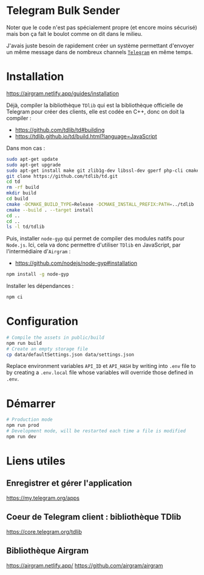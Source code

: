 # Telegram Bulk Sender

Noter que le code n'est pas spécialement propre (et encore moins sécurisé) mais bon ça fait le boulot comme on dit dans le milieu.

J'avais juste besoin de rapidement créer un système permettant d'envoyer un même message dans de nombreux channels [`Telegram`](https://telegram.org/) en même temps.

# Installation

https://airgram.netlify.app/guides/installation

Déjà, compiler la bibliothèque `TDlib` qui est la bibliothèque officielle de Telegram pour créer des clients, elle est codée en C++, donc on doit la compiler :
- https://github.com/tdlib/td#building
- https://tdlib.github.io/td/build.html?language=JavaScript

Dans mon cas :
```bash
sudo apt-get update
sudo apt-get upgrade
sudo apt-get install make git zlib1g-dev libssl-dev gperf php-cli cmake g++
git clone https://github.com/tdlib/td.git
cd td
rm -rf build
mkdir build
cd build
cmake -DCMAKE_BUILD_TYPE=Release -DCMAKE_INSTALL_PREFIX:PATH=../tdlib ..
cmake --build . --target install
cd ..
cd ..
ls -l td/tdlib
```

Puis, installer `node-gyp` qui permet de compiler des modules natifs pour `Node.js`. Ici, cela va donc permettre d'utiliser `TDlib` en JavaScript, par l'intermédiaire d'`Airgram` :
- https://github.com/nodejs/node-gyp#installation

```bash
npm install -g node-gyp
```

Installer les dépendances :

```bash
npm ci
```

# Configuration

```bash
# Compile the assets in public/build
npm run build
# Create an empty storage file
cp data/defaultSettings.json data/settings.json
```

Replace environment variables `API_ID` et `API_HASH` by writing into `.env` file to by creating a `.env.local` file whose variables will override those defined in `.env`.

# Démarrer

```bash
# Production mode
npm run prod
# Development mode, will be restarted each time a file is modified
npm run dev
```

# Liens utiles

## Enregistrer et gérer l'application
https://my.telegram.org/apps

## Coeur de Telegram client : bibliothèque TDlib
https://core.telegram.org/tdlib

## Bibliothèque Airgram
https://airgram.netlify.app/
https://github.com/airgram/airgram
